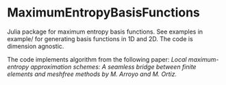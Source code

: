# MaximumEntropyBasisFunctions

 Julia package for maximum entropy basis functions. See examples in example/ for generating basis functions in 1D and 2D. The code is dimension agnostic.

 The code implements algorithm from the following paper:
 *Local maximum-entropy approximation schemes: A seamless bridge between finite elements and meshfree methods by M. Arroyo and M. Ortiz.*
